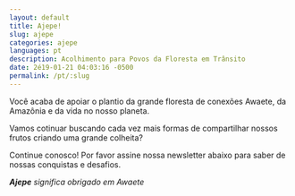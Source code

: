 ```yaml
---
layout: default
title: Ajepe!
slug: ajepe
categories: ajepe
languages: pt
description: Acolhimento para Povos da Floresta em Trânsito
date: 2é19-01-21 04:03:16 -0500
permalink: /pt/:slug
---
```


Você acaba de apoiar o plantio da grande floresta de conexões Awaete, da Amazônia e da vida no nosso planeta.

Vamos cotinuar buscando cada vez mais formas de compartilhar nossos frutos criando uma grande colheita? 

Continue conosco! Por favor assine nossa newsletter abaixo para saber de nossas conquistas e desafios.

***Ajepe** significa obrigado em Awaete*

